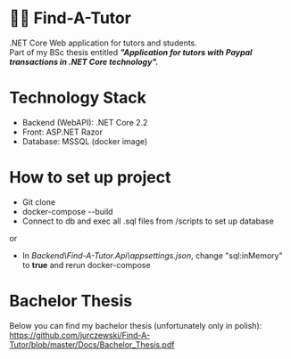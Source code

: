 # 👨‍🏫 Find-A-Tutor
.NET Core Web application for tutors and students.  
Part of my BSc thesis entitled ***"Application for tutors with Paypal transactions in .NET Core technology".***

# Technology Stack
- Backend (WebAPI): .NET Core 2.2
- Front: ASP.NET Razor
- Database: MSSQL (docker image)

# How to set up project
- Git clone
- docker-compose --build
- Connect to db and exec all .sql files from /scripts to set up database

or
- In *Backend\Find-A-Tutor.Api\appsettings.json*, change "sql:inMemory" to **true** and rerun docker-compose

# Bachelor Thesis
Below you can find my bachelor thesis (unfortunately only in polish):  
https://github.com/jurczewski/Find-A-Tutor/blob/master/Docs/Bachelor_Thesis.pdf
